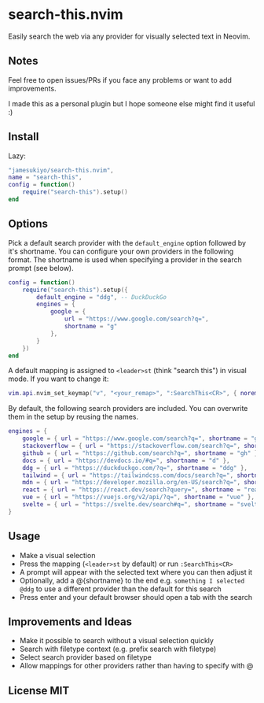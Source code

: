 # search-this.nvim
Easily search the web via any provider for visually selected text in Neovim.

## Notes
Feel free to open issues/PRs if you face any problems or want to add improvements.

I made this as a personal plugin but I hope someone else might find it useful :)

## Install
Lazy:
```lua
"jamesukiyo/search-this.nvim",
name = "search-this",
config = function()
    require("search-this").setup()
end
```

## Options
Pick a default search provider with the `default_engine` option followed by it's shortname.
You can configure your own providers in the following format. The shortname is used when specifying a provider in the search prompt (see below).

```lua
config = function()
    require("search-this").setup({
        default_engine = "ddg", -- DuckDuckGo
        engines = {
            google = {
                url = "https://www.google.com/search?q=",
                shortname = "g"
            },
        }
    })
end
```

A default mapping is assigned to `<leader>st` (think "search this") in visual mode.
If you want to change it:
```lua
vim.api.nvim_set_keymap("v", "<your_remap>", ":SearchThis<CR>", { noremap = true, silent = true })
```

By default, the following search providers are included. You can overwrite them in the setup by reusing the names.
```lua
engines = {
    google = { url = "https://www.google.com/search?q=", shortname = "g" },
    stackoverflow = { url = "https://stackoverflow.com/search?q=", shortname = "s" },
    github = { url = "https://github.com/search?q=", shortname = "gh" },
    docs = { url = "https://devdocs.io/#q=", shortname = "d" },
    ddg = { url = "https://duckduckgo.com/?q=", shortname = "ddg" },
    tailwind = { url = "https://tailwindcss.com/docs/search?q=", shortname = "tw" },
    mdn = { url = "https://developer.mozilla.org/en-US/search?q=", shortname = "mdn" },
    react = { url = "https://react.dev/search?query=", shortname = "react" },
    vue = { url = "https://vuejs.org/v2/api/?q=", shortname = "vue" },
    svelte = { url = "https://svelte.dev/search#q=", shortname = "svelte" },
}
```

## Usage
- Make a visual selection
- Press the mapping (`<leader>st` by default) or run `:SearchThis<CR>`
- A prompt will appear with the selected text where you can then adjust it
- Optionally, add a @{shortname} to the end e.g. `something I selected @ddg` to use a different provider than the default for this search
- Press enter and your default browser should open a tab with the search

## Improvements and Ideas
- Make it possible to search without a visual selection quickly
- Search with filetype context (e.g. prefix search with filetype)
- Select search provider based on filetype
- Allow mappings for other providers rather than having to specify with @

## License MIT
